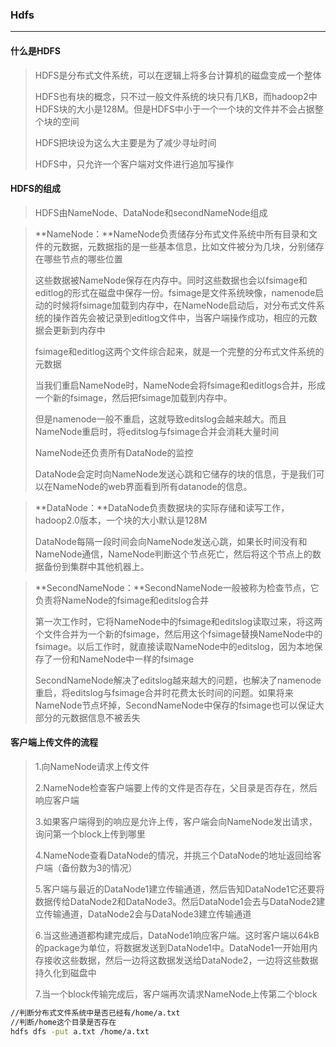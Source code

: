 ### Hdfs

***

#### 什么是HDFS

> HDFS是分布式文件系统，可以在逻辑上将多台计算机的磁盘变成一个整体
>
> HDFS也有块的概念，只不过一般文件系统的块只有几KB，而hadoop2中HDFS块的大小是128M。但是HDFS中小于一个一个块的文件并不会占据整个块的空间
>
> HDFS把块设为这么大主要是为了减少寻址时间
>
> HDFS中，只允许一个客户端对文件进行追加写操作



#### HDFS的组成

> HDFS由NameNode、DataNode和secondNameNode组成

> **NameNode：**NameNode负责储存分布式文件系统中所有目录和文件的元数据，元数据指的是一些基本信息，比如文件被分为几块，分别储存在哪些节点的哪些位置
>
> 这些数据被NameNode保存在内存中。同时这些数据也会以fsimage和editlog的形式在磁盘中保存一份。fsimage是文件系统映像，namenode启动的时候将fsimage加载到内存中，在NameNode启动后，对分布式文件系统的操作首先会被记录到editlog文件中，当客户端操作成功，相应的元数据会更新到内存中
>
> fsimage和editlog这两个文件综合起来，就是一个完整的分布式文件系统的元数据
>
> 当我们重启NameNode时，NameNode会将fsimage和editlogs合并，形成一个新的fsimage，然后把fsimage加载到内存中。
>
> 但是namenode一般不重启，这就导致editslog会越来越大。而且NameNode重启时，将editslog与fsimage合并会消耗大量时间
>
> 
>
> NameNode还负责所有DataNode的监控
>
> DataNode会定时向NameNode发送心跳和它储存的块的信息，于是我们可以在NameNode的web界面看到所有datanode的信息。



> **DataNode：**DataNode负责数据块的实际存储和读写工作，hadoop2.0版本，一个块的大小默认是128M
>
> DataNode每隔一段时间会向NameNode发送心跳，如果长时间没有和NameNode通信，NameNode判断这个节点死亡，然后将这个节点上的数据备份到集群中其他机器上。



> **SecondNameNode：**SecondNameNode一般被称为检查节点，它负责将NameNode的fsimage和editslog合并
>
> 第一次工作时，它将NameNode中的fsimage和editslog读取过来，将这两个文件合并为一个新的fsimage，然后用这个fsimage替换NameNode中的fsimage。以后工作时，就直接读取NameNode中的editslog，因为本地保存了一份和NameNode中一样的fsimage
>
> SecondNameNode解决了editslog越来越大的问题，也解决了namenode重启，将editslog与fsimage合并时花费太长时间的问题。如果将来NameNode节点坏掉，SecondNameNode中保存的fsimage也可以保证大部分的元数据信息不被丢失



#### 客户端上传文件的流程

> 1.向NameNode请求上传文件
>
> 2.NameNode检查客户端要上传的文件是否存在，父目录是否存在，然后响应客户端
>
> 3.如果客户端得到的响应是允许上传，客户端会向NameNode发出请求，询问第一个block上传到哪里
>
> 4.NameNode查看DataNode的情况，并挑三个DataNode的地址返回给客户端（备份数为3的情况）
>
> 5.客户端与最近的DataNode1建立传输通道，然后告知DataNode1它还要将数据传给DataNode2和DataNode3。然后DataNode1会去与DataNode2建立传输通道，DataNode2会与DataNode3建立传输通道
>
> 6.当这些通道都构建完成后，DataNode1响应客户端。这时客户端以64kB的package为单位，将数据发送到DataNode1中。DataNode1一开始用内存接收这些数据，然后一边将这数据发送给DataNode2，一边将这些数据持久化到磁盘中
>
> 7.当一个block传输完成后，客户端再次请求NameNode上传第二个block

``` bash
//判断分布式文件系统中是否已经有/home/a.txt
//判断/home这个目录是否存在
hdfs dfs -put a.txt /home/a.txt
```

